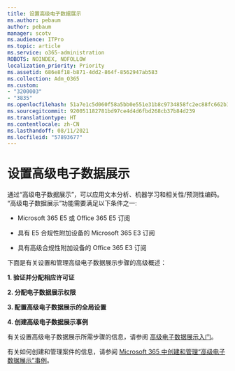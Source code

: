 ```yaml
---
title: 设置高级电子数据展示
ms.author: pebaum
author: pebaum
manager: scotv
ms.audience: ITPro
ms.topic: article
ms.service: o365-administration
ROBOTS: NOINDEX, NOFOLLOW
localization_priority: Priority
ms.assetid: 686e8f18-b871-4dd2-864f-8562947ab583
ms.collection: Adm_O365
ms.custom:
- "3200003"
- "3835"
ms.openlocfilehash: 51a7e1c5d060f58a5bb0e551e31b8c9734858fc2ec88fc662b1d9a78d127bed1
ms.sourcegitcommit: 920051182781bd97ce4d4d6fbd268cb37b84d239
ms.translationtype: HT
ms.contentlocale: zh-CN
ms.lasthandoff: 08/11/2021
ms.locfileid: "57893677"
---
```

# <a name="set-up-advanced-ediscovery"></a>设置高级电子数据展示

通过“高级电子数据展示”，可以应用文本分析、机器学习和相关性/预测性编码。 “高级电子数据展示”功能需要满足以下条件之一:

- Microsoft 365 E5 或 Office 365 E5 订阅

- 具有 E5 合规性附加设备的 Microsoft 365 E3 订阅

- 具有高级合规性附加设备的 Office 365 E3 订阅

下面是有关设置和管理高级电子数据展示步骤的高级概述：

**1. 验证并分配相应许可证**

**2. 分配电子数据展示权限**

**3. 配置高级电子数据展示的全局设置**

**4. 创建高级电子数据展示事例**

有关设置高级电子数据展示所需步骤的信息，请参阅 [高级电子数据展示入门](https://docs.microsoft.com/microsoft-365/compliance/get-started-with-advanced-ediscovery)。

有关如何创建和管理案件的信息，请参阅 [Microsoft 365 中创建和管理“高级电子数据展示”事例](https://docs.microsoft.com/microsoft-365/compliance/create-and-manage-advanced-ediscoveryv2-case)。
